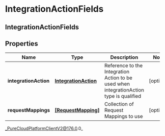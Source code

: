 # IntegrationActionFields

## IntegrationActionFields

## Properties

|Name | Type | Description | Notes|
|------------ | ------------- | ------------- | -------------|
| **integrationAction** | [**IntegrationAction**](IntegrationAction) | Reference to the Integration Action to be used when integrationAction type is qualified | [optional] |
| **requestMappings** | [**[RequestMapping]**]([RequestMapping]) | Collection of Request Mappings to use | [optional] |



_PureCloudPlatformClientV2@176.0.0_
